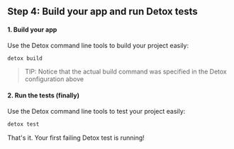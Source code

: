 ## Step 4: Build your app and run Detox tests

#### 1. Build your app

Use the Detox command line tools to build your project easily:

```sh
detox build
```

> TIP: Notice that the actual build command was specified in the Detox configuration above

#### 2. Run the tests (finally)

Use the Detox command line tools to test your project easily:

```sh
detox test
```

That's it. Your first failing Detox test is running!

